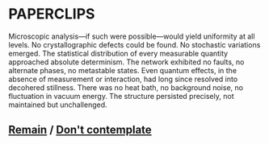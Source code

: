 # PAPERCLIPS

Microscopic analysis—if such were possible—would yield uniformity at all levels. No crystallographic defects could be found. No stochastic variations emerged. The statistical distribution of every measurable quantity approached absolute determinism. The network exhibited no faults, no alternate phases, no metastable states. Even quantum effects, in the absence of measurement or interaction, had long since resolved into decohered stillness. There was no heat bath, no background noise, no fluctuation in vacuum energy. The structure persisted precisely, not maintained but unchallenged.

## [Remain](page-4d225d844a4964f9) / [Don't contemplate](page-79b86846ee0c494e)
